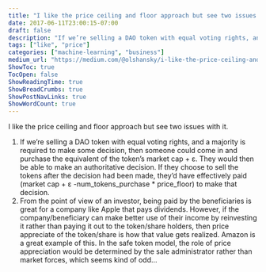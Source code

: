 ```yaml
---
title: "I like the price ceiling and floor approach but see two issues with it."
date: 2017-06-11T23:00:15-07:00
draft: false
description: "If we’re selling a DAO token with equal voting rights, and a majority is required to make some decision, then someone could come in and…"
tags: ["like", "price"]
categories: ["machine-learning", "business"]
medium_url: "https://medium.com/@olshansky/i-like-the-price-ceiling-and-floor-approach-but-see-two-issues-with-it-729e9d720b37"
ShowToc: true
TocOpen: false
ShowReadingTime: true
ShowBreadCrumbs: true
ShowPostNavLinks: true
ShowWordCount: true
---
```


I like the price ceiling and floor approach but see two issues with it.

1.  If we’re selling a DAO token with equal voting rights, and a majority is required to make some decision, then someone could come in and purchase the equivalent of the token’s market cap + ε. They would then be able to make an authoritative decision. If they choose to sell the tokens after the decision had been made, they’d have effectively paid (market cap + ε -num_tokens_purchase \* price_floor) to make that decision.
2.  From the point of view of an investor, being paid by the beneficiaries is great for a company like Apple that pays dividends. However, if the company/beneficiary can make better use of their income by reinvesting it rather than paying it out to the token/share holders, then price appreciate of the token/share is how that value gets realized. Amazon is a great example of this. In the safe token model, the role of price appreciation would be determined by the sale administrator rather than market forces, which seems kind of odd…
